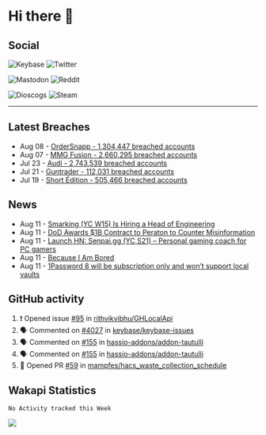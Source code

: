 # Hi there 🖖

## Social

![Keybase](https://img.shields.io/keybase/pgp/phixion_?color=blue&label=keybase&logo=keybase&logoColor=white&style=flat-square)
![Twitter](https://img.shields.io/twitter/follow/ridelore?&label=twitter%20%40ridelore&color=blue&logo=twitter&logoColor=white&style=flat-square)

![Mastodon](https://img.shields.io/mastodon/follow/49105?color=blue&domain=https%3A%2F%2Fnoc.social&label=mastodon%20%40phixion&logo=mastodon&logoColor=white&style=flat-square) ![Reddit](https://img.shields.io/reddit/user-karma/combined/pheexx?color=blue&label=u%2Fpheexx&logo=reddit&logoColor=white&style=flat-square)

![Dioscogs](https://img.shields.io/static/v1?style=flat-square&message=ridelore&color=blue&logo=discogs&logoColor=white&label=discogs)
![Steam](https://img.shields.io/static/v1?style=flat-square&message=phixion_&color=blue&logo=steam&logoColor=white&label=steam)

<!--
![Spotify](https://spotify-recently-played-readme.vercel.app/api?user=ridelore)
-->

---

## Latest Breaches

<!--
for https://github.com/phixion/phixion/blob/main/.github/workflows/feeds.yml
-->
<!--START_SECTION:haveibeenpwnd-->
- Aug 08 - [OrderSnapp - 1,304,447 breached accounts](https://haveibeenpwned.com/PwnedWebsites#OrderSnapp)
- Aug 07 - [MMG Fusion - 2,660,295 breached accounts](https://haveibeenpwned.com/PwnedWebsites#MMGFusion)
- Jul 23 - [Audi - 2,743,539 breached accounts](https://haveibeenpwned.com/PwnedWebsites#Audi)
- Jul 21 - [Guntrader - 112,031 breached accounts](https://haveibeenpwned.com/PwnedWebsites#Guntrader)
- Jul 19 - [Short Édition - 505,466 breached accounts](https://haveibeenpwned.com/PwnedWebsites#ShortEdition)
<!--END_SECTION:haveibeenpwnd-->

## News

<!--
for https://github.com/phixion/phixion/blob/main/.github/workflows/feeds.yml
-->
<!--START_SECTION:hn-->
- Aug 11 - [Smarking (YC W15) Is Hiring a Head of Engineering](https://jobs.lever.co/smarking/91ecceff-db7b-463f-bd6e-c348bcaec567)
- Aug 11 - [DoD Awards $1B Contract to Peraton to Counter Misinformation](https://www.fedscoop.com/dod-awards-1b-contract-to-peraton-to-counter-misinformation/)
- Aug 11 - [Launch HN: Senpai.gg (YC S21) – Personal gaming coach for PC gamers](https://news.ycombinator.com/item?id=28145998)
- Aug 11 - [Because I Am Bored](https://www.antipope.org/charlie/blog-static/2021/05/because-i-am-bored.html)
- Aug 11 - [1Password 8 will be subscription only and won’t support local vaults](https://1password.community/discussion/comment/601917/#Comment_601917)
<!--END_SECTION:hn-->

## GitHub activity

<!--
for https://github.com/phixion/phixion/blob/main/.github/workflows/activity.yml
-->
<!--START_SECTION:activity-->
1. ❗️ Opened issue [#95](https://github.com/rithvikvibhu/GHLocalApi/issues/95) in [rithvikvibhu/GHLocalApi](https://github.com/rithvikvibhu/GHLocalApi)
2. 🗣 Commented on [#4027](https://github.com/keybase/keybase-issues/issues/4027) in [keybase/keybase-issues](https://github.com/keybase/keybase-issues)
3. 🗣 Commented on [#155](https://github.com/hassio-addons/addon-tautulli/issues/155) in [hassio-addons/addon-tautulli](https://github.com/hassio-addons/addon-tautulli)
4. 🗣 Commented on [#155](https://github.com/hassio-addons/addon-tautulli/issues/155) in [hassio-addons/addon-tautulli](https://github.com/hassio-addons/addon-tautulli)
5. 💪 Opened PR [#59](https://github.com/mampfes/hacs_waste_collection_schedule/pull/59) in [mampfes/hacs_waste_collection_schedule](https://github.com/mampfes/hacs_waste_collection_schedule)
<!--END_SECTION:activity-->

## Wakapi Statistics

<!--
for https://github.com/phixion/phixion/blob/main/.github/workflows/waka.yml
-->
<!--START_SECTION:waka-->
```text
No Activity tracked this Week
```
<!--END_SECTION:waka-->

<!--
for https://yhype.me
-->
![](https://hit.yhype.me/github/profile?user_id=13013670)

